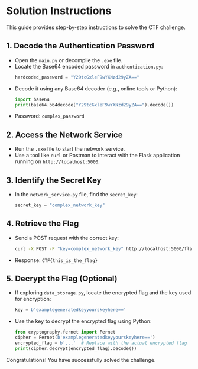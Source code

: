 # Solution Instructions

This guide provides step-by-step instructions to solve the CTF challenge.

## 1. **Decode the Authentication Password**

- Open the `main.py` or decompile the `.exe` file.
- Locate the Base64 encoded password in `authentication.py`:
  ```python
  hardcoded_password = "Y29tcGxleF9wYXNzd29yZA=="
  ```
- Decode it using any Base64 decoder (e.g., online tools or Python):
  ```python
  import base64
  print(base64.b64decode("Y29tcGxleF9wYXNzd29yZA==").decode())
  ```
- Password: `complex_password`

## 2. **Access the Network Service**

- Run the `.exe` file to start the network service.
- Use a tool like `curl` or Postman to interact with the Flask application running on `http://localhost:5000`.

## 3. **Identify the Secret Key**

- In the `network_service.py` file, find the `secret_key`:
  ```python
  secret_key = "complex_network_key"
  ```

## 4. **Retrieve the Flag**

- Send a POST request with the correct key:
  ```bash
  curl -X POST -F "key=complex_network_key" http://localhost:5000/flag
  ```
- Response: `CTF{this_is_the_flag}`

## 5. **Decrypt the Flag (Optional)**

- If exploring `data_storage.py`, locate the encrypted flag and the key used for encryption:
  ```python
  key = b'examplegeneratedkeyyourskeyhere=='
  ```
- Use the key to decrypt the encrypted flag using Python:
  ```python
  from cryptography.fernet import Fernet
  cipher = Fernet(b'examplegeneratedkeyyourskeyhere==')
  encrypted_flag = b'...'  # Replace with the actual encrypted flag
  print(cipher.decrypt(encrypted_flag).decode())
  ```

Congratulations! You have successfully solved the challenge.
